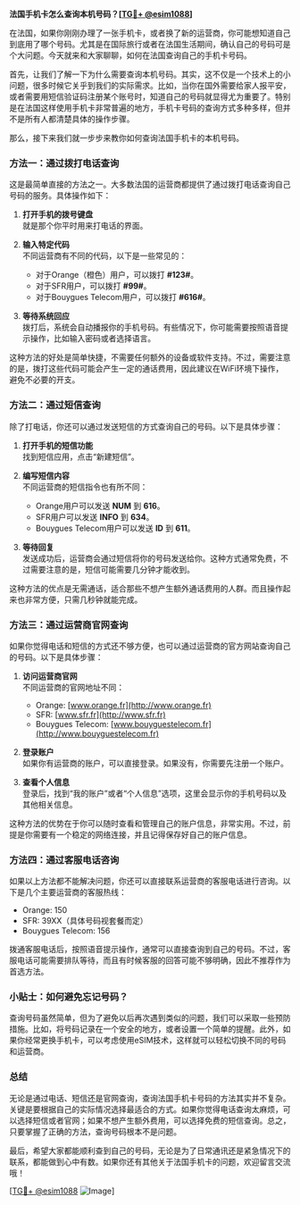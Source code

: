 **法国手机卡怎么查询本机号码？[[TG💪+ @esim1088](https://t.me/s/esim1088)]**

在法国，如果你刚刚办理了一张手机卡，或者换了新的运营商，你可能想知道自己到底用了哪个号码。尤其是在国际旅行或者在法国生活期间，确认自己的号码可是个大问题。今天就来和大家聊聊，如何在法国查询自己的手机卡号码。

首先，让我们了解一下为什么需要查询本机号码。其实，这不仅是一个技术上的小问题，很多时候它关乎到我们的实际需求。比如，当你在国外需要给家人报平安，或者需要用短信验证码注册某个账号时，知道自己的号码就显得尤为重要了。特别是在法国这样使用手机卡非常普遍的地方，手机卡号码的查询方式多种多样，但并不是所有人都清楚具体的操作步骤。

那么，接下来我们就一步步来教你如何查询法国手机卡的本机号码。

### 方法一：通过拨打电话查询

这是最简单直接的方法之一。大多数法国的运营商都提供了通过拨打电话查询自己号码的服务。具体操作如下：

1. **打开手机的拨号键盘**  
   就是那个你平时用来打电话的界面。

2. **输入特定代码**  
   不同运营商有不同的代码，以下是一些常见的：
   - 对于Orange（橙色）用户，可以拨打 **#123#**。
   - 对于SFR用户，可以拨打 **#99#**。
   - 对于Bouygues Telecom用户，可以拨打 **#616#**。
   
3. **等待系统回应**  
   拨打后，系统会自动播报你的手机号码。有些情况下，你可能需要按照语音提示操作，比如输入密码或者选择语言。

这种方法的好处是简单快捷，不需要任何额外的设备或软件支持。不过，需要注意的是，拨打这些代码可能会产生一定的通话费用，因此建议在WiFi环境下操作，避免不必要的开支。

### 方法二：通过短信查询

除了打电话，你还可以通过发送短信的方式查询自己的号码。以下是具体步骤：

1. **打开手机的短信功能**  
   找到短信应用，点击“新建短信”。

2. **编写短信内容**  
   不同运营商的短信指令也有所不同：
   - Orange用户可以发送 **NUM** 到 **616**。
   - SFR用户可以发送 **INFO** 到 **634**。
   - Bouygues Telecom用户可以发送 **ID** 到 **611**。

3. **等待回复**  
   发送成功后，运营商会通过短信将你的号码发送给你。这种方式通常免费，不过需要注意的是，短信可能需要几分钟才能收到。

这种方法的优点是无需通话，适合那些不想产生额外通话费用的人群。而且操作起来也非常方便，只需几秒钟就能完成。

### 方法三：通过运营商官网查询

如果你觉得电话和短信的方式还不够方便，也可以通过运营商的官方网站查询自己的号码。以下是具体步骤：

1. **访问运营商官网**  
   不同运营商的官网地址不同：
   - Orange: [www.orange.fr](http://www.orange.fr)
   - SFR: [www.sfr.fr](http://www.sfr.fr)
   - Bouygues Telecom: [www.bouyguestelecom.fr](http://www.bouyguestelecom.fr)

2. **登录账户**  
   如果你有运营商的账户，可以直接登录。如果没有，你需要先注册一个账户。

3. **查看个人信息**  
   登录后，找到“我的账户”或者“个人信息”选项，这里会显示你的手机号码以及其他相关信息。

这种方法的优势在于你可以随时查看和管理自己的账户信息，非常实用。不过，前提是你需要有一个稳定的网络连接，并且记得保存好自己的账户信息。

### 方法四：通过客服电话咨询

如果以上方法都不能解决问题，你还可以直接联系运营商的客服电话进行咨询。以下是几个主要运营商的客服热线：
- Orange: 150
- SFR: 39XX（具体号码视套餐而定）
- Bouygues Telecom: 156

拨通客服电话后，按照语音提示操作，通常可以直接查询到自己的号码。不过，客服电话可能需要排队等待，而且有时候客服的回答可能不够明确，因此不推荐作为首选方法。

### 小贴士：如何避免忘记号码？

查询号码虽然简单，但为了避免以后再次遇到类似的问题，我们可以采取一些预防措施。比如，将号码记录在一个安全的地方，或者设置一个简单的提醒。此外，如果你经常更换手机卡，可以考虑使用eSIM技术，这样就可以轻松切换不同的号码和运营商。

### 总结

无论是通过电话、短信还是官网查询，查询法国手机卡号码的方法其实并不复杂。关键是要根据自己的实际情况选择最适合的方式。如果你觉得电话查询太麻烦，可以选择短信或者官网；如果不想产生额外费用，可以选择免费的短信查询。总之，只要掌握了正确的方法，查询号码根本不是问题。

最后，希望大家都能顺利查到自己的号码，无论是为了日常通讯还是紧急情况下的联系，都能做到心中有数。如果你还有其他关于法国手机卡的问题，欢迎留言交流哦！

[[TG💪+ @esim1088](https://t.me/s/esim1088) ![Image](https://i.postimg.cc/4NQfJmqS/Snipaste-2025-05-13-00-14-12.png)]